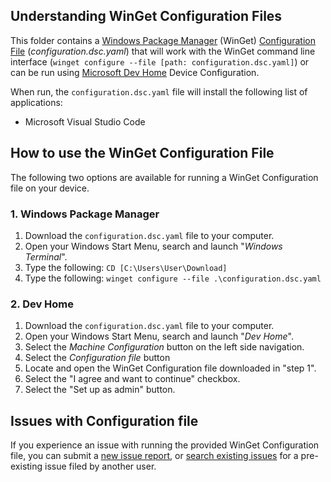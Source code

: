 ## Understanding WinGet Configuration Files
This folder contains a [Windows Package Manager](https://learn.microsoft.com/en-us/windows/package-manager/winget/) (WinGet) [Configuration File](https://learn.microsoft.com/en-us/windows/package-manager/configuration/) (*configuration.dsc.yaml*) that will work with the WinGet command line interface (`winget configure --file [path: configuration.dsc.yaml]`) or can be run using [Microsoft Dev Home](https://learn.microsoft.com/en-us/windows/dev-home/) Device Configuration.

When run, the `configuration.dsc.yaml` file will install the following list of applications:
* Microsoft Visual Studio Code

## How to use the WinGet Configuration File
The following two options are available for running a WinGet Configuration file on your device. 

### 1. Windows Package Manager
1. Download the `configuration.dsc.yaml` file to your computer.
1. Open your Windows Start Menu, search and launch "*Windows Terminal*".
1. Type the following: `CD [C:\Users\User\Download]`
1. Type the following: `winget configure --file .\configuration.dsc.yaml`

### 2. Dev Home
1. Download the `configuration.dsc.yaml` file to your computer.
1. Open your Windows Start Menu, search and launch "*Dev Home*".
1. Select the *Machine Configuration* button on the left side navigation.
1. Select the *Configuration file* button
1. Locate and open the WinGet Configuration file downloaded in "step 1".
1. Select the "I agree and want to continue" checkbox.
1. Select the "Set up as admin" button.

## Issues with Configuration file
If you experience an issue with running the provided WinGet Configuration file, you can submit a [new issue report](https://github.com/microsoft/devhome/issues/new/choose), or [search existing issues](https://github.com/microsoft/devhome/issues) for a pre-existing issue filed by another user.